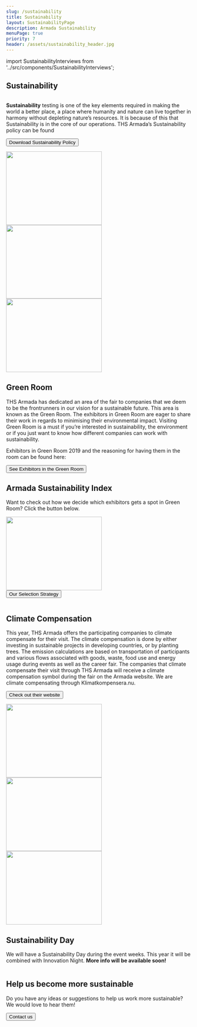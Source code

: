 ```yaml
---
slug: /sustainability
title: Sustainability
layout: SustainabilityPage
description: Armada Sustainability
menuPage: true
priority: 7
header: /assets/sustainability_header.jpg
---
```


import SustainabilityInterviews from '../src/components/SustainabilityInterviews';

## Sustainability
  <img alt='' id='logo' src='/assets/sustainability-melon-nolabel.png'/>

  <p> <b id='sustainability-color'>Sustainability</b> testing is one of the key elements required in making the world a better place, a place where humanity and nature can live together in harmony without depleting nature’s resources. It
  is because of this that Sustainability is in the core of our operations. THS Armada’s
  Sustainability policy can be found </p>

  <form id='submitForm' method='get' action='/assets/Sustainability_Diversity-Policy.pdf'>
     <button type='submit'>Download Sustainability Policy</button>
  </form>

  <img alt='' className='background_Images Small' src='/assets/sustainability/sustainability_background2.jpg' height='200em' width='260em'/>
  <img alt='' className='background_Images Small' src='/assets/sustainability/sustainability_background4.jpg' height='200em' width='260em'/>
  <img alt='' className='background_Images Small' src='/assets/sustainability/sustainability_background7.jpeg' height='200em' width='260em'/>

## Green Room

  THS Armada has dedicated an area of the fair to companies that we deem to be the
  frontrunners in our vision for a sustainable future. This area is known as the Green Room. The
  exhibitors in Green Room are eager to share their work in regards to minimising their
  environmental impact. Visiting Green Room is a must if you’re interested in sustainability, the
  environment or if you just want to know how different companies can work with sustainability.

  Exhibitors in Green Room 2019 and the reasoning for having them in the room can be found here:

  <form id='submitForm' method='get' action='/assets/green-room.pdf'>
     <button type='submit'>See Exhibitors in the Green Room</button>
  </form>

## Armada Sustainability Index

  Want to check out how we decide which exhibitors gets a spot in Green Room? Click the button below.

  <img alt='' className='background_Images middle' src='/assets/sustainability/ASI_criteria_small.jpg' height='200em' width='260em'/>
  <form id='submitForm' method='get' action='/assets/sustainability/ASI_criteria.jpg'>
     <button type='submit'>Our Selection Strategy</button>
  </form>

  <img alt='' className='background_Images' src='/assets/sustainability/sustainability_background1.jpeg'/>

## Climate Compensation

  This year, THS Armada offers the participating companies to climate compensate for their visit.
  The climate compensation is done by either investing in sustainable projects in developing
  countries, or by planting trees. The emission calculations are based on transportation of
  participants and various flows associated with goods, waste, food use and energy usage during
  events as well as the career fair. The companies that climate compensate their visit through THS Armada will receive a climate compensation symbol during the fair on the Armada website. We are climate compensating through Klimatkompensera.nu.

  <form id='submitForm' target='blank' method='get' action='https://klimatkompensera.se/'>
     <button type='submit'>Check out their website</button>
  </form>

  <img alt='' className='background_Images Small' src='/assets/sustainability/sustainability_background8.jpeg' height='200em' width='260em'/>
  <img alt='' className='background_Images Small' src='/assets/sustainability/sustainability_background9.jpeg' height='200em' width='260em'/>
  <img alt='' className='background_Images Small' src='/assets/sustainability/sustainability_background10.jpeg' height='200em' width='260em'/>

## Sustainability Day

We will have a Sustainability Day during the event weeks. This year it will be combined with Innovation Night. <b>More info will be available soon!</b>

<SustainabilityInterviews/>

<img alt='' className='background_Images' src='/assets/sustainability/sustainability_background3.jpeg'/>

## Help us become more sustainable

Do you have any ideas or suggestions to help us work more sustainable?  We would love to hear them!
  <form id='submitForm' method='get' action='/contact/'>
     <button type='submit'>Contact us</button>
  </form>
